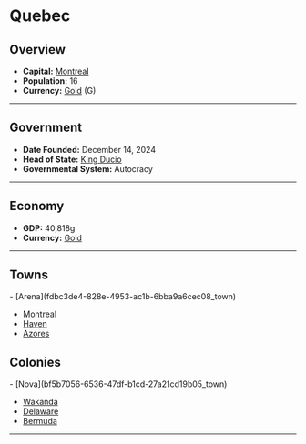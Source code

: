 <!--UNDEDITED FILE, remove this entire line if this file has been edited!-->
# <!--NAME-->Quebec<!--NAME-->

## Overview

- **Capital:** <!--CAPITAL_LINK-->[Montreal](7f8d217d-99c0-4d65-b138-2801609f2618_town)<!--CAPITAL_LINK-->
- **Population:** <!--POPULATION-->16<!--POPULATION-->
- **Currency:** <!--CURRENCY_LINK-->[Gold](Gold_currency)<!--CURRENCY_LINK--> (<!--CURRENCY_ABV-->G<!--CURRENCY_ABV-->)

---

## Government

- **Date Founded:** <!--FOUNDED-->December 14, 2024<!--FOUNDED-->
- **Head of State:** <!--LEADER_TITLE_LINK-->[King Ducio](Ducio_user)<!--LEADER_TITLE_LINK-->
- **Governmental System:** <!--GOVERNMENT-->Autocracy<!--GOVERNMENT-->

---

## Economy

- **GDP:** <!--GDP-->40,818g<!--GDP-->
- **Currency:** <!--CURRENCY_LINK-->[Gold](Gold_currency)<!--CURRENCY_LINK-->

---

## Towns

<!--TOWNS-->- [Arena](fdbc3de4-828e-4953-ac1b-6bba9a6cec08_town)
- [Montreal](7f8d217d-99c0-4d65-b138-2801609f2618_town)
- [Haven](9dab897c-385b-437b-9775-d00c9fa35bae_town)
- [Azores](1411c9e2-e3f0-4993-9c9b-464dc9b37057_town)<!--TOWNS-->

## Colonies

<!--COLONIES-->- [Nova](bf5b7056-6536-47df-b1cd-27a21cd19b05_town)
- [Wakanda](55783011-5449-4b59-b4e5-8b7e50662462_town)
- [Delaware](d2ca2114-931d-46fd-ab60-ecd16b5e7ccc_town)
- [Bermuda](07675341-d2b6-4e0a-a927-17698aa08db2_town)<!--COLONIES-->

---